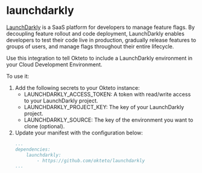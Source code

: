 # launchdarkly

[LaunchDarkly](https://launchdarkly.com/) is a SaaS platform for developers to manage feature flags. By decoupling feature rollout and code deployment, LaunchDarkly enables developers to test their code live in production, gradually release features to groups of users, and manage flags throughout their entire lifecycle.

Use this integration to tell Okteto to include a LaunchDarkly environment in your Cloud Development Environment.

To use it:
1. Add the following secrets to your Okteto instance: 
    - LAUNCHDARKLY_ACCESS_TOKEN: A token with read/write access to your LaunchDarkly project.
    - LAUNCHDARKLY_PROJECT_KEY: The key of your LaunchDarkly project.
    - LAUNCHDARKLY_SOURCE: The key of the environment you want to clone (optional).
2. Update your manifest with the configuration below:
    ```yaml
    ...
    dependencies:
        launchdarkly:
            - https://github.com/okteto/launchdarkly
    ...
    ```

